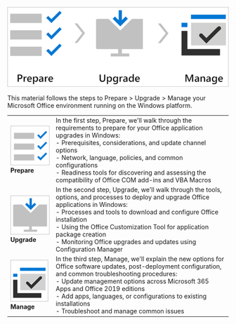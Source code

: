 ![Office Preparation Flowchart](../media/icon2.png)

This material follows the steps to Prepare > Upgrade > Manage your Microsoft Office environment running on the Windows platform.

| | |
|-|-|
|![Prepare](../media/prepare.png) **Prepare**|In the first step, Prepare, we'll walk through the requirements to prepare for your Office application upgrades in Windows:<br>- Prerequisites, considerations, and update channel options<br>- Network, language, policies, and common configurations<br>- Readiness tools for discovering and assessing the compatibility of Office COM add-ins and VBA Macros|
|![Upgrade](../media/upgrade.png) **Upgrade**|In the second step, Upgrade, we'll walk through the tools, options, and processes to deploy and upgrade Office applications in Windows:<br>- Processes and tools to download and configure Office installation<br>- Using the Office Customization Tool for application package creation<br>- Monitoring Office upgrades and updates using Configuration Manager|
|![Manage](../media/manage.png) **Manage**|In the third step, Manage, we'll explain the new options for Office software updates, post-deployment configuration, and common troubleshooting procedures:<br>- Update management options across Microsoft 365 Apps and Office 2019 editions<br>- Add apps, languages, or configurations to existing installations<br>- Troubleshoot and manage common issues|

